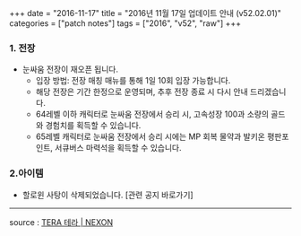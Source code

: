 +++
date = "2016-11-17"
title = "2016년 11월 17일 업데이트 안내 (v52.02.01)"
categories = ["patch notes"]
tags = ["2016", "v52", "raw"]
+++

### 1. 전장
- 눈싸움 전장이 재오픈 됩니다.
  - 입장 방법: 전장 매칭 매뉴를 통해 1일 10회 입장 가능합니다.
  - 해당 전장은 기간 한정으로 운영되며, 추후 전장 종료 시 다시 안내 드리겠습니다.
  - 64레벨 이하 캐릭터로 눈싸움 전장에서 승리 시, 고속성장 100과 소량의 골드와 경험치를 획득할 수 있습니다.
  - 65레벨 캐릭터로 눈싸움 전장에서 승리 시에는 MP 회복 물약과 발키온 평판포인트, 서큐버스 마력석을 획득할 수 있습니다.
  
### 2.아이템
- 할로윈 사탕이 삭제되었습니다. [관련 공지 바로가기]

----

source : [TERA 테라 | NEXON](http://tera.nexon.com/news/update/view.aspx?n4articlesn=)
